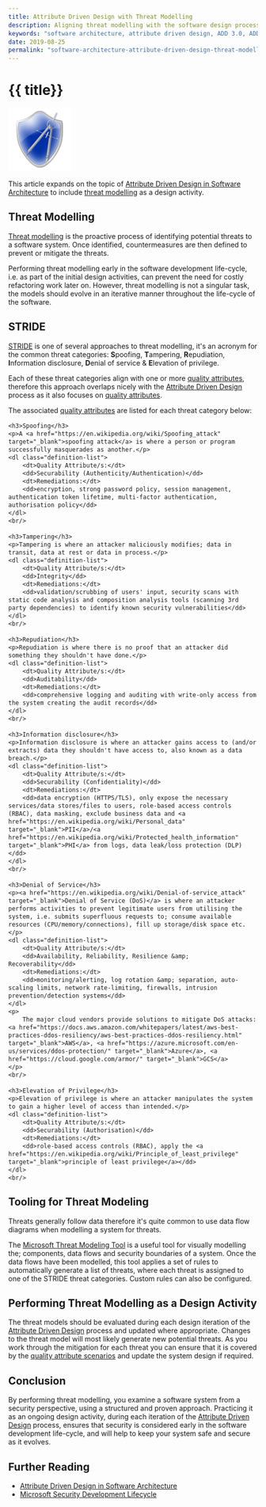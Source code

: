 ```yaml
---
title: Attribute Driven Design with Threat Modelling
description: Aligning threat modelling with the software design process.
keywords: "software architecture, attribute driven design, ADD 3.0, ADD 3.1, threat modelling, STRIDE"
date: 2019-08-25
permalink: "software-architecture-attribute-driven-design-threat-modelling/"
---
```


#  {{ title}}

<img src="/content-software/images/threat-modelling.png" alt="Threat Modelling" class="article-image-primary" />

This article expands on the topic of <a href="/software-architecture-attribute-driven-design">Attribute Driven Design in Software Architecture</a> to include <a href="https://en.wikipedia.org/wiki/Threat_model" target="_blank">threat modelling</a> as a design activity.

<div id="toc" class="table-of-contents"></div>

## Threat Modelling

[Threat modelling](https://en.wikipedia.org/wiki/Threat_model) is the proactive process of identifying potential threats to a software system. Once identified, countermeasures are then defined to prevent or mitigate the threats.

Performing threat modelling early in the software development life-cycle, i.e. as part of the initial design activities, can prevent the need for costly refactoring work later on. However, threat modelling is not a singular task, the models should evolve in an iterative manner throughout the life-cycle of the software.

## STRIDE

[STRIDE](https://en.wikipedia.org/wiki/STRIDE_(security)) is one of several approaches to threat modelling, it's an acronym for the common threat categories: **S**poofing, **T**ampering, **R**epudiation, **I**nformation disclosure, **D**enial of service & **E**levation of privilege.

Each of these threat categories align with one or more [quality attributes](https://en.wikipedia.org/wiki/List_of_system_quality_attributes), therefore this approach overlaps nicely with the [Attribute Driven Design](/software-architecture-attribute-driven-design) process as it also focuses on [quality attributes](https://en.wikipedia.org/wiki/List_of_system_quality_attributes).

The associated [quality attributes](https://en.wikipedia.org/wiki/List_of_system_quality_attributes) are listed for each threat category below:

    <h3>Spoofing</h3>
    <p>A <a href="https://en.wikipedia.org/wiki/Spoofing_attack" target="_blank">spoofing attack</a> is where a person or program successfully masquerades as another.</p>
    <dl class="definition-list">
        <dt>Quality Attribute/s:</dt>
        <dd>Securability (Authenticity/Authentication)</dd>
        <dt>Remediations:</dt>
        <dd>encryption, strong password policy, session management, authentication token lifetime, multi-factor authentication, authorisation policy</dd>
    </dl>
    <br/>
    
    <h3>Tampering</h3>
    <p>Tampering is where an attacker maliciously modifies; data in transit, data at rest or data in process.</p>
    <dl class="definition-list">
        <dt>Quality Attribute/s:</dt>
        <dd>Integrity</dd>
        <dt>Remediations:</dt>
        <dd>validation/scrubbing of users' input, security scans with static code analysis and composition analysis tools (scanning 3rd party dependencies) to identify known security vulnerabilities</dd>
    </dl>
    <br/>
    
    <h3>Repudiation</h3>
    <p>Repudiation is where there is no proof that an attacker did something they shouldn't have done.</p>
    <dl class="definition-list">
        <dt>Quality Attribute/s:</dt>
        <dd>Auditability</dd>
        <dt>Remediations:</dt>
        <dd>comprehensive logging and auditing with write-only access from the system creating the audit records</dd>
    </dl>
    <br/>
    
    <h3>Information disclosure</h3>
    <p>Information disclosure is where an attacker gains access to (and/or extracts) data they shouldn't have access to, also known as a data breach.</p>
    <dl class="definition-list">
        <dt>Quality Attribute/s:</dt>
        <dd>Securability (Confidentiality)</dd>
        <dt>Remediations:</dt>
        <dd>data encryption (HTTPS/TLS), only expose the necessary services/data stores/files to users, role-based access controls (RBAC), data masking, exclude business data and <a href="https://en.wikipedia.org/wiki/Personal_data" target="_blank">PII</a>/<a href="https://en.wikipedia.org/wiki/Protected_health_information" target="_blank">PHI</a> from logs, data leak/loss protection (DLP)</dd>
    </dl>
    <br/>
    
    <h3>Denial of Service</h3>
    <p><a href="https://en.wikipedia.org/wiki/Denial-of-service_attack" target="_blank">Denial of Service (DoS)</a> is where an attacker performs activities to prevent legitimate users from utilising the system, i.e. submits superfluous requests to; consume available resources (CPU/memory/connections), fill up storage/disk space etc.</p>
    <dl class="definition-list">
        <dt>Quality Attribute/s:</dt>
        <dd>Availability, Reliability, Resilience &amp; Recoverability</dd>
        <dt>Remediations:</dt>
        <dd>monitoring/alerting, log rotation &amp; separation, auto-scaling limits, network rate-limiting, firewalls, intrusion prevention/detection systems</dd>
    </dl>
    <p>
        The major cloud vendors provide solutions to mitigate DoS attacks: <a href="https://docs.aws.amazon.com/whitepapers/latest/aws-best-practices-ddos-resiliency/aws-best-practices-ddos-resiliency.html" target="_blank">AWS</a>, <a href="https://azure.microsoft.com/en-us/services/ddos-protection/" target="_blank">Azure</a>, <a href="https://cloud.google.com/armor/" target="_blank">GCS</a>
    </p>
    <br/>
    
    <h3>Elevation of Privilege</h3>
    <p>Elevation of privilege is where an attacker manipulates the system to gain a higher level of access than intended.</p>
    <dl class="definition-list">
        <dt>Quality Attribute/s:</dt>
        <dd>Securability (Authorisation)</dd>
        <dt>Remediations:</dt>
        <dd>role-based access controls (RBAC), apply the <a href="https://en.wikipedia.org/wiki/Principle_of_least_privilege" target="_blank">principle of least privilege</a></dd>
    </dl>
    <br/>

## Tooling for Threat Modeling

Threats generally follow data therefore it's quite common to use data flow diagrams when modelling a system for threats.

The [Microsoft Threat Modeling Tool](https://www.microsoft.com/en-us/securityengineering/sdl/threatmodeling) is a useful tool for visually modelling the; components, data flows and security boundaries of a system. Once the data flows have been modelled, this tool applies a set of rules to automatically generate a list of threats, where each threat is assigned to one of the STRIDE threat categories. Custom rules can also be configured.

## Performing Threat Modelling as a Design Activity

The threat models should be evaluated during each design iteration of the [Attribute Driven Design](/software-architecture-attribute-driven-design) process and updated where appropriate. Changes to the threat model will most likely generate new potential threats. As you work through the mitigation for each threat you can ensure that it is covered by the [quality attribute scenarios](/software-architecture-attribute-driven-design#quality-attribute-scenarios) and update the system design if required.

## Conclusion

By performing threat modelling, you examine a software system from a security perspective, using a structured and proven approach. Practicing it as an ongoing design activity, during each iteration of the [Attribute Driven Design](/software-architecture-attribute-driven-design) process, ensures that security is considered early in the software development life-cycle, and will help to keep your system safe and secure as it evolves.

## Further Reading

- [Attribute Driven Design in Software Architecture](/software-architecture-attribute-driven-design)
- [Microsoft Security Development Lifecycle](https://www.microsoft.com/en-us/securityengineering/sdl/)


<div id="comments" class="comments"></div>
